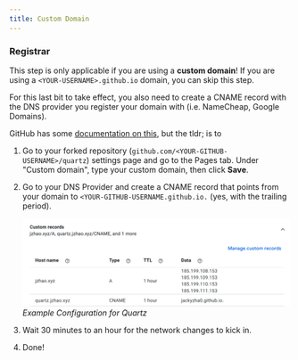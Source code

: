 ```yaml
---
title: Custom Domain
---
```


### Registrar

This step is only applicable if you are using a **custom domain**! If you are using a `<YOUR-USERNAME>.github.io` domain, you can skip this step.

For this last bit to take effect, you also need to create a CNAME record with the DNS provider you register your domain with (i.e. NameCheap, Google Domains).

GitHub has some [documentation on this](https://docs.github.com/en/pages/configuring-a-custom-domain-for-your-github-pages-site/managing-a-custom-domain-for-your-github-pages-site), but the tldr; is to

1. Go to your forked repository (`github.com/<YOUR-GITHUB-USERNAME>/quartz`) settings page and go to the Pages tab. Under "Custom domain", type your custom domain, then click **Save**.

1. Go to your DNS Provider and create a CNAME record that points from your domain to `<YOUR-GITHUB-USERNAME.github.io.` (yes, with the trailing period).
   
   ![Example Configuration for Quartz](/notes/images/google-domains.png)*Example Configuration for Quartz*

1. Wait 30 minutes to an hour for the network changes to kick in.

1. Done!
